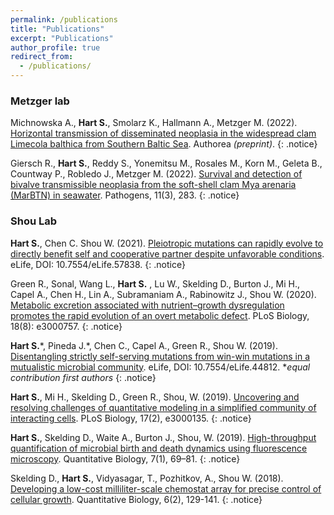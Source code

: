 ```yaml
---
permalink: /publications
title: "Publications"
excerpt: "Publications"
author_profile: true
redirect_from:
  - /publications/
---
```


### Metzger lab

Michnowska A., **Hart S.**, Smolarz K., Hallmann A., Metzger M. (2022). [Horizontal transmission of disseminated neoplasia in the widespread clam Limecola balthica from Southern Baltic Sea](https://doi.org/10.22541/au.164396011.10415595/v1). Authorea *(preprint)*.
{: .notice}


Giersch R., **Hart S.**, Reddy S., Yonemitsu M., Rosales M., Korn M., Geleta B., Countway P., Robledo J., Metzger M. (2022). [Survival and detection of bivalve transmissible neoplasia from the soft-shell clam Mya arenaria (MarBTN) in seawater](https://doi.org/10.3390/pathogens11030283). Pathogens, 11(3), 283.
{: .notice}

### Shou Lab

**Hart S.**, Chen C. Shou W. (2021). [Pleiotropic mutations can rapidly evolve to directly benefit self and cooperative partner despite unfavorable conditions](https://elifesciences.org/articles/57838). eLife, DOI: 10.7554/eLife.57838.
{: .notice}

Green R., Sonal, Wang L., **Hart S.** , Lu W., Skelding D., Burton J., Mi H., Capel A., Chen H., Lin A., Subramaniam A., Rabinowitz J., Shou W. (2020). [Metabolic excretion associated with nutrient–growth dysregulation promotes the rapid evolution of an overt metabolic defect](https://journals.plos.org/plosbiology/article?id=10.1371/journal.pbio.3000757). PLoS Biology, 18(8): e3000757.
{: .notice}

**Hart S.**\*, Pineda J.\*, Chen C., Capel A., Green R., Shou W. (2019). [Disentangling strictly self-serving mutations from win-win mutations in a mutualistic microbial community](https://doi.org/10.7554/eLife.44812). eLife, DOI: 10.7554/eLife.44812.
\**equal contribution first authors*
{: .notice}

**Hart S.**, Mi H., Skelding D., Green R., Shou, W. (2019). [Uncovering and resolving challenges of quantitative modeling in a simplified community of interacting cells](https://doi.org/10.1371/journal.pbio.3000135). PLoS Biology, 17(2), e3000135. 
{: .notice}

**Hart S.**, Skelding D., Waite A., Burton J., Shou, W. (2019). [High-throughput quantification of microbial birth and death dynamics using fluorescence microscopy](https://doi.org/10.1007/s40484-018-0160-7). Quantitative Biology, 7(1), 69–81. 
{: .notice}

Skelding D., **Hart S.**, Vidyasagar, T., Pozhitkov, A., Shou W. (2018). [Developing a low-cost milliliter-scale chemostat array for precise control of cellular growth](https://doi.org/10.1007/s40484-018-0143-8). Quantitative Biology, 6(2), 129-141. 
{: .notice}
